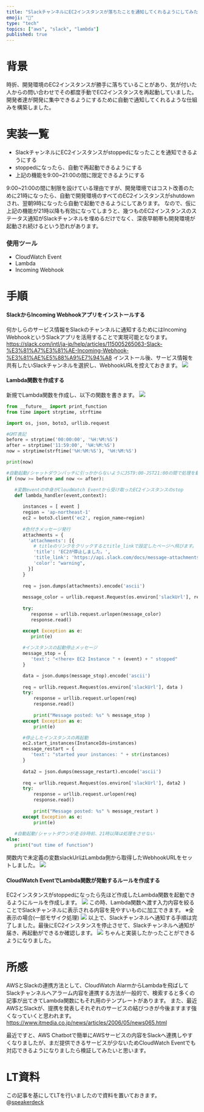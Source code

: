 ```yaml
---
title: "SlackチャンネルにEC2インスタンスが落ちたことを通知してくれるようにしてみた"
emoji: "🐁"
type: "tech"
topics: ["aws", "slack", "lambda"]
published: true
---
```


# 背景
時折、開発環境のEC2インスタンスが勝手に落ちていることがあり、気が付いた人からの問い合わせでその都度手動でEC2インスタンスを再起動していました。
開発者達が開発に集中できるようにするために自動で通知してくれるような仕組みを構築しました。
# 実装一覧
- SlackチャンネルにEC2インスタンスがstoppedになったことを通知できるようにする
- stoppedになったら、自動で再起動できるようにする
- 上記の機能を9:00~21:00の間に限定できるようにする

9:00~21:00の間に制限を設けている理由ですが、開発環境ではコスト改善のために21時になったら、自動で開発環境のすべてのEC2インスタンスがshutdownされ、翌朝9時になったら自動で起動できるようにしてあります。
なので、仮に上記の機能が21時以降も有効になってしまうと、幾つものEC2インスタンスのステータス通知がSlackチャンネルを埋めるだけでなく、深夜早朝帯も開発環境が起動され続けるという恐れがあります。
### 使用ツール
- CloudWatch Event
- Lambda
- Incoming Webhook

# 手順
#### SlackからIncoming Webhookアプリをインストールする
何かしらのサービス情報をSlackのチャンネルに通知するためにはIncoming WebhookというSlackアプリを活用することで実現可能となります。
https://slack.com/intl/ja-jp/help/articles/115005265063-Slack-%E3%81%A7%E3%81%AE-Incoming-Webhook-%E3%81%AE%E5%88%A9%E7%94%A8
インストール後、サービス情報を共有したいSlackチャンネルを選択し、WebhookURLを控えておきます。
![](/images/slack-ec2/image1.png)
#### Lambda関数を作成する
新規でLambda関数を作成し、以下の関数を書きます。
![](/images/slack-ec2/image2.png)

```python:lambda_function.py
from __future__ import print_function
from time import strptime, strftime

import os, json, boto3, urllib.request

#GMT表記
before = strptime('00:00:00', '%H:%M:%S')
after = strptime('11:59:00', '%H:%M:%S')
now = strptime(strftime('%H:%M:%S'), '%H:%M:%S')

print(now)

#自動起動/シャットダウンバッチに引っかからないようにJST9:00-JST21:00の間で処理を動かすようにしている
if (now >= before and now <= after):

   #変数eventの中身がCloudWatch Eventから受け取ったEC2インスタンスのstop
   def lambda_handler(event,context):
      
      instances = [ event ]
      region = 'ap-northeast-1'
      ec2 = boto3.client('ec2', region_name=region)
      
      #色付きメッセージ発行
      attachments = {
        'attachments': [{
          # titleのリンクをクリックするとtitle_linkで設定したページへ飛びます。
          'title': 'EC2が停止しました。',
          'title_link': 'https://api.slack.com/docs/message-attachments',
          'color': "warning",
        }]
      }
      
      req = json.dumps(attachments).encode('ascii')
      
      message_color = urllib.request.Request(os.environ['slackUrl'], req )
      
      try:
         response = urllib.request.urlopen(message_color)
         response.read()

      except Exception as e:
         print(e)
   
      #インスタンスの起動停止メッセージ
      message_stop = {
         'text': "<!here> EC2 Instance " + (event) + " stopped"
      }

      data = json.dumps(message_stop).encode('ascii')
   
      req = urllib.request.Request(os.environ['slackUrl'], data )
      try:
          response = urllib.request.urlopen(req)
          response.read()
       
          print("Message posted: %s" % message_stop )
      except Exception as e:
          print(e)

      #停止したインスタンスの再起動
      ec2.start_instances(InstanceIds=instances)
      message_restart = {
         'text': "started your instances: " + str(instances)
      }
      
      data2 = json.dumps(message_restart).encode('ascii')
      
      req = urllib.request.Request(os.environ['slackUrl'], data2 )
      try:
          response = urllib.request.urlopen(req)
          response.read()
       
          print("Message posted: %s" % message_restart )
      except Exception as e:
          print(e)
          
   #自動起動/シャットダウンが走る9時前、21時以降は処理をさせない
else:
   print("out time of function")

```
関数内で未定義の変数slackUrlはLambda側から取得したWebhookURLをセットしました。
![](/images/slack-ec2/image3.png)

#### CloudWatch EventでLambda関数が発動するルールを作成する
EC2インスタンスがstoppedになったら先ほど作成したLambda関数を起動できるようにルールを作成します。
![](/images/slack-ec2/image4.png)
この時、Lambda関数へ渡す入力内容を絞ることでSlackチャンネルに表示される内容を見やすいものに加工できます。
※全表示の場合(一部モザイク処理)
![](/images/slack-ec2/image5.png)
以上で、Slackチャンネルへ通知する手順は完了しました。最後にEC2インスタンスを停止させて、Slackチャンネルへ通知が届き、再起動ができるか確認します。
![](/images/slack-ec2/image6.png)
ちゃんと実装したかったことができるようになりました。
# 所感
AWSとSlackの連携方法として、CloudWatch AlarmからLambdaを飛ばしてSlackチャンネルへアラーム内容を連携する方法が一般的で、検索すると多くの記事が出てきてLambda関数にもそれ用のテンプレートがあります。
また、最近AWSとSlackが、提携を発表しそれぞれのサービスの結びつきが今後ますます強くなっていくと思われます。
https://www.itmedia.co.jp/news/articles/2006/05/news065.html

最近ですと、AWS Chatbotで簡単にAWSサービスの内容をSlackへ連携しやすくなりましたが、まだ提供できるサービスが少ないためCloudWatch Eventでも対応できるようになりましたら検証してみたいと思います。
# LT資料
この記事を基にしてLTを行いましたので資料を置いておきます。
@[speakerdeck](919ac08d0b5c4138b5a32e61248ac6b5)